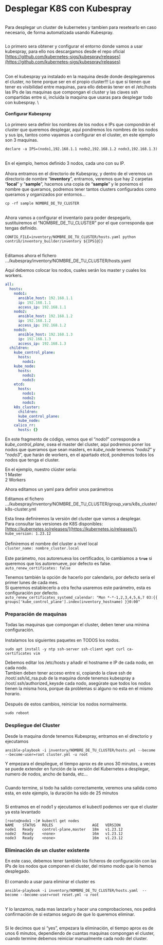 # Desplegar K8S con Kubespray

\
Para desplegar un cluster de kubernetes y tambien para resetearlo en caso necesario, de forma automatizada usando Kubespray.

<figure><img src="../.gitbook/assets/image (1) (2).png" alt=""><figcaption></figcaption></figure>

Lo primero sera obtener y configurar el entorno donde vamos a usar kubespray, para ello nos descargamos desde el repo oficial [https://github.com/kubernetes-sigs/kubespray/releases](https://github.com/kubernetes-sigs/kubespray/releases)

\
Con el kubespray ya instalado en la maquina desde donde desplegaremos el cluster, no tiene porque ser en el propio cluster!!! Lo que si tienen que tener es visibilidad entre maquinas, para ello deberás tener en el /etc/hosts las IPs de las maquinas que compongan el cluster y las claves ssh compartidas entre si, incluida la maquina que usaras para desplegar todo con kubespray. \


#### Configurar Kubespray

Lo primero sera definir los nombres de los nodos e IPs que compondrán el cluster que queremos desplegar, aquí pondremos los nombres de los nodos y sus ips, tantos como vayamos a configurar en el cluster, en este ejemplo son 3 maquinas.

```shell
declare -a IPS=(nodo1,192.168.1.1 nodo2,192.168.1.2 nodo3,192.168.1.3)
```

\
En el ejemplo, hemos definido 3 nodos, cada uno con su IP.\
\
Ahora entramos en el directorio de Kubespray, y dentro de el veremos un directorio de nombre “**inventory**”, entramos, veremos que hay 2 carpetas “**local**” y “**sample**”, hacemos una copia de “**sample**” y le ponemos el nombre que queramos, podremos tener tantos clusters configurados como queramos y organizados por entornos...&#x20;

```shell
cp -rf sample NOMBRE_DE_TU_CLUSTER
```

\
Ahora vamos a configurar el inventario para poder despegarlo, sustituiremos el “NOMBRE\_DE\_TU\_CLUSTER” por el que corresponda que tengas definido.

```shell
CONFIG_FILE=inventory/NOMBRE_DE_TU_CLUSTER/hosts.yaml python contrib/inventory_builder/inventory ${IPS[@]}
```

\
Editamos ahora el fichero .../kubespray/inventory/NOMBRE\_DE\_TU\_CLUSTER/hosts.yaml

Aquí debemos colocar los nodos, cuales serán los master y cuales los workers.

```yaml
all:
  hosts:
    nodo1:
      ansible_host: 192.168.1.1
      ip: 192.168.1.1
      access_ip: 192.168.1.1
    nodo2:
      ansible_host: 192.168.1.2
      ip: 192.168.1.2
      access_ip: 192.168.1.2
    nodo3:
      ansible_host: 192.168.1.3
      ip: 192.168.1.3
      access_ip: 192.168.1.3
  children:
    kube_control_plane:
      hosts:
        nodo1:
    kube_node:
      hosts:
        nodo2:
        nodo3:
    etcd:
      hosts:
        nodo1:
        nodo2:
        nodo3:
    k8s_cluster:
      children:
      kube_control_plane:
      kube_node:
    calico_rr:
      hosts: {}
```

En este fragmento de código, vemos que el “_nodo1_” corresponde a _kube\_control\_plane_, osea el master del cluster, aquí podremos poner los nodos que queramos que sean masters, en _kube\_node_ tenemos “_nodo2_” y “_nodo3_”, que harán de workers, en el apartado etcd, pondremos todos los nodos que tenga el cluster.

En el ejemplo, nuestro clúster seria:\
1 Master\
2 Workers

Ahora editamos un yaml para definir unos parámetros

Editamos el fichero .../kubespray/inventory/NOMBRE\_DE\_TU\_CLUSTER/group\_vars/k8s\_cluster/k8s-cluster.yml

Esta linea definiremos la versión del cluster que vamos a desplegar.\
Para consultar las versiones de K8S disponibles: [https://kubernetes.io/releases/](https://kubernetes.io/releases/)\
`kube_version: 1.23.12`\
\
Definiremos el nombre del cluster a nivel local\
`cluster_name: nombre_cluster.local`\
\
Este parámetro, nos autorenueva los certificados, lo cambiamos a **`true`** si queremos que los autorenueve, por defecto es false.\
`auto_renew_certificates: false`

Tenemos también la opción de hacerlo por calendario, por defecto seria el primer lunes de cada mes.\
Si queremos establecerlo a otra fecha usaremos este parámetro, esta es configuración por defecto.\
`auto_renew_certificates_systemd_calendar: "Mon *-*-1,2,3,4,5,6,7 03:{{ groups['kube_control_plane'].index(inventory_hostname) }}0:00"`

### &#x20;Preparación de maquinas

Todas las maquinas que compongan el cluster, deben tener una mínima configuración.\
\
Instalamos los siguientes paquetes en TODOS los nodos.

```shell
sudo apt install -y ntp ssh-server ssh-client wget curl ca-certificates vim
```

Debemos editar los /etc/hosts y añadir el hostname e IP de cada nodo, en cada nodo.\
Tambien deben tener acceso entre si, copiando la clave ssh de /root/.ssh/id\_rsa.pub de la maquina donde tenemos kubespray a /root/.ssh/authorized\_keysde cada nodo, asegúrate que todos los nodos tienen la misma hora, porque da problemas si alguno no esta en el mismo horario.\
\
Después de estos cambios, reiniciar los nodos normalmente.

```shell
sudo reboot
```

### &#x20;Despliegue del Cluster

Desde la maquina donde tenemos Kubespray, entramos en el directorio y ejecutamos

```shell
ansible-playbook -i inventory/NOMBRE_DE_TU_CLUSTER/hosts.yml --become --become-user=root cluster.yml -u root
```

Y empezara el despliegue, el tiempo aprox es de unos 30 minutos, a veces se puede extender en función de la versión del Kubernetes a desplegar, numero de nodos, ancho de banda, etc…

<figure><img src="../.gitbook/assets/image (5).png" alt=""><figcaption></figcaption></figure>

Cuando termine, si todo ha salido correctamente, veremos una salida como esta, en este ejemplo, la duración ha sido de 25 minutos

<figure><img src="../.gitbook/assets/image (4).png" alt=""><figcaption></figcaption></figure>

Si entramos en el nodo1 y ejecutamos el kubectl podemos ver que el cluster ya esta levantado

```shell
[rooto@nodo1 ~]# kubectl get nodes
NAME    STATUS   ROLES                  AGE   VERSION
node1   Ready    control-plane,master   18m   v1.23.12
node2   Ready    <none>                 16m   v1.23.12
node3   Ready    <none>                 16m   v1.23.12
```

### &#x20;Eliminación de un cluster existente

En este caso, debemos tener también los ficheros de configuración con las IPs de los nodos que componen el cluster, del mismo modo que lo hemos desplegado.\
\
El comando a usar para eliminar el cluster es

```shell
ansible-playbook -i inventory/NOMBRE_DE_TU_CLUSTER/hosts.yaml  --become --become-user=root reset.yml -u root
```

\
Y lo lanzamos, nada mas lanzarlo y hacer una comprobaciones, nos pedirá confirmación de si estamos seguro de que lo queremos eliminar.

<figure><img src="../.gitbook/assets/image (7).png" alt=""><figcaption></figcaption></figure>

Si le decimos que si “yes”, empezara la eliminación, el tiempo aprox es de unos 6 minutos, dependiendo de cuantas maquinas compongan el cluster, cuando termine debemos reiniciar manualmente cada nodo del cluster.

<figure><img src="../.gitbook/assets/image (8).png" alt=""><figcaption></figcaption></figure>
